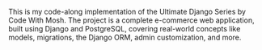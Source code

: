 This is my code-along implementation of the Ultimate Django Series by Code With Mosh.
The project is a complete e-commerce web application, built using Django and PostgreSQL, covering real-world concepts like models, migrations, the Django ORM, admin customization, and more.
